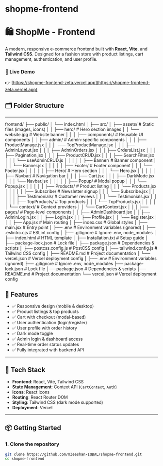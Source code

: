 ﻿# shopme-frontend

# 🛍️ ShopMe - Frontend

A modern, responsive e-commerce frontend built with **React**, **Vite**, and **Tailwind CSS**. Designed for a fashion store with product listings, cart management, authentication, and user profile.



### 🔗 Live Demo

👉 [https://shopme-frontend-zeta.vercel.app](https://shopme-frontend-zeta.vercel.app)

## 🗂️ Folder Structure

---

frontend/
├── public/
│ └── index.html
│
├── src/
│ ├── assets/ # Static files (images, icons)
│ │ ├── hero/ # Hero section images
│ │ └── website.jpg # Website banner
│ │
│ ├── components/ # Reusable UI components
│ │ ├── admin/ # Admin-specific components
│ │ │ ├── ProductManage.jsx
│ │ │ ├── TopProductManage.jsx
│ │ │ ├── AdminLayout.jsx
│ │ │ ├── AdminOrders.jsx
│ │ │ ├── OrdersList.jsx
│ │ │ ├── Pagination.jsx
│ │ │ ├── ProductCRUD.jsx
│ │ │ ├── SearchFilter.jsx
│ │ │ └── useAdminCRUD.js
│ │ │
│ │ ├── Banner/ # Banner component
│ │ │ └── Banner.jsx
│ │ │
│ │ ├── Footer/ # Footer component
│ │ │ └── Footer.jsx
│ │ │
│ │ ├── Hero/ # Hero section
│ │ │ └── Hero.jsx
│ │ │
│ │ ├── Navbar/ # Navigation bar
│ │ │ ├── Cart.jsx
│ │ │ ├── DarkMode.jsx
│ │ │ └── Navbar.jsx
│ │ │
│ │ ├── Popup/ # Modal popup
│ │ │ └── Popup.jsx
│ │ │
│ │ ├── Products/ # Product listing
│ │ │ └── Products.jsx
│ │ │
│ │ ├── Subscribe/ # Newsletter signup
│ │ │ └── Subscribe.jsx
│ │ │
│ │ ├── Testimonials/ # Customer reviews
│ │ │ └── Testimonials.jsx
│ │ │
│ │ ├── TopProducts/ # Top products
│ │ │ └── TopProducts.jsx
│ │ │
│ │ └── context/ # Context providers
│ │ └── CartContext.jsx
│ │
│ ├── pages/ # Page-level components
│ │ ├── AdminDashboard.jsx
│ │ ├── AdminLogin.jsx
│ │ ├── Login.jsx
│ │ ├── Profile.jsx
│ │ └── Register.jsx
│ │
│ ├── App.jsx # Main routing
│ ├── index.css # Global styles
│ ├── main.jsx # Entry point
│ ├── .env # Environment variables (ignored)
│ ├── .eslintrc.cjs # ESLint config
│ ├── .gitignore # Ignore .env, node_modules
│ ├── index.html # HTML template
│ ├── Installation.txt # Setup guide
│ ├── package-lock.json # Lock file
│ ├── package.json # Dependencies & scripts
│ ├── postcss.config.js # PostCSS config
│ ├── tailwind.config.js # Tailwind CSS config
│ ├── README.md # Project documentation
│ └── vercel.json # Vercel deployment config
│
├── .env # Environment variables (ignored)
├── .gitignore # Ignore .env, node_modules
├── package-lock.json # Lock file
├── package.json # Dependencies & scripts
├── README.md # Project documentation
└── vercel.json # Vercel deployment config

## 🚀 Features

- ✅ Responsive design (mobile & desktop)
- ✅ Product listings & top products
- ✅ Cart with checkout (modal-based)
- ✅ User authentication (login/register)
- ✅ User profile with order history
- ✅ Dark mode toggle
- ✅ Admin login & dashboard access
- ✅ Real-time order status updates
- ✅ Fully integrated with backend API

---

## 🧰 Tech Stack

- **Frontend**: React, Vite, Tailwind CSS
- **State Management**: Context API (`CartContext`, `Auth`)
- **Icons**: React Icons
- **Routing**: React Router DOM
- **Styling**: Tailwind CSS (dark mode supported)
- **Deployment**: Vercel

---

## 📦 Getting Started

### 1. Clone the repository

```bash
git clone https://github.com/mZeeshan-IQBAL/shopme-frontend.git
cd shopme-frontend
```

